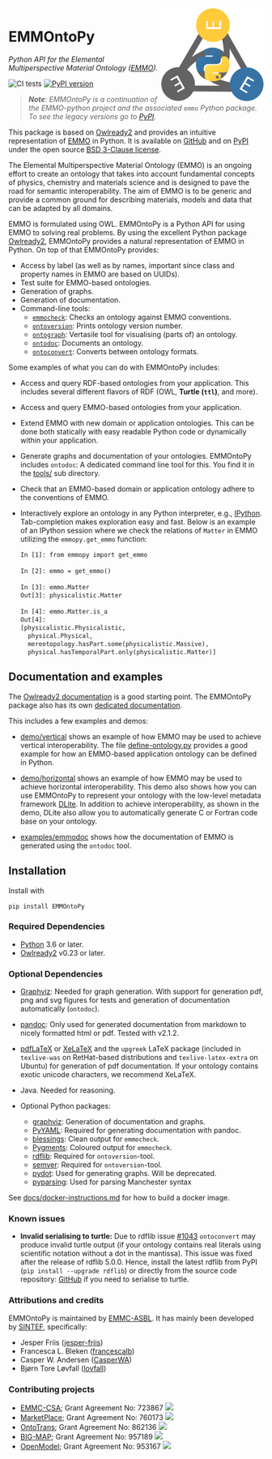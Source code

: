 <img src="docs/images/emmontopy-logo.png" width="40%" align="right">

# EMMOntoPy

*Python API for the Elemental Multiperspective Material Ontology ([EMMO]).*

<!-- markdownlint-disable MD033 -->

![CI tests](https://github.com/emmo-repo/EMMO-python/workflows/CI%20Tests/badge.svg)
[![PyPI version](https://badge.fury.io/py/EMMOntoPy.svg)](https://badge.fury.io/py/EMMOntoPy)

> ***Note**: EMMOntoPy is a continuation of the EMMO-python project and the associated `emmo` Python package.
> To see the legacy versions go to [PyPI](https://pypi.org/project/EMMO/).*

This package is based on [Owlready2] and provides an intuitive representation of [EMMO] in Python.
It is available on [GitHub][EMMOntoPy] and on [PyPI][PyPI:EMMOntoPy] under the open source [BSD 3-Clause license](LICENSE.txt).

The Elemental Multiperspective Material Ontology (EMMO) is an ongoing effort to create an ontology that takes into account fundamental concepts of physics, chemistry and materials science and is designed to pave the road for semantic interoperability.
The aim of EMMO is to be generic and provide a common ground for describing materials, models and data that can be adapted by all domains.

EMMO is formulated using OWL.
EMMOntoPy is a Python API for using EMMO to solving real problems.
By using the excellent Python package [Owlready2], EMMOntoPy provides a natural representation of EMMO in Python.
On top of that EMMOntoPy provides:

- Access by label (as well as by names, important since class and property names in EMMO are based on UUIDs).
- Test suite for EMMO-based ontologies.
- Generation of graphs.
- Generation of documentation.
- Command-line tools:
  - [`emmocheck`](docs/tools-instructions.md#emmocheck):
    Checks an ontology against EMMO conventions.
  - [`ontoversion`](docs/tools-instructions.md#ontoversion):
    Prints ontology version number.
  - [`ontograph`](docs/tools-instructions.md#ontograph):
    Vertasile tool for visualising (parts of) an ontology.
  - [`ontodoc`](docs/tools-instructions.md#ontodoc):
    Documents an ontology.
  - [`ontoconvert`](docs/tools-instructions.md#ontoconvert):
    Converts between ontology formats.

Some examples of what you can do with EMMOntoPy includes:

- Access and query RDF-based ontologies from your application.
  This includes several different flavors of RDF (OWL, **Turtle (`ttl`)**, and more).
- Access and query EMMO-based ontologies from your application.
- Extend EMMO with new domain or application ontologies.
  This can be done both statically with easy readable Python code or dynamically within your application.
- Generate graphs and documentation of your ontologies.
  EMMOntoPy includes `ontodoc`: A dedicated command line tool for this.
  You find it in the [tools/](tools) sub directory.
- Check that an EMMO-based domain or application ontology adhere to the conventions of EMMO.
- Interactively explore an ontology in any Python interpreter, e.g., [IPython].
  Tab-completion makes exploration easy and fast.
  Below is an example of an IPython session where we check the relations of `Matter` in EMMO utilizing the `emmopy.get_emmo` function:

  ```ipython
  In [1]: from emmopy import get_emmo

  In [2]: emmo = get_emmo()

  In [3]: emmo.Matter
  Out[3]: physicalistic.Matter

  In [4]: emmo.Matter.is_a
  Out[4]:
  [physicalistic.Physicalistic,
    physical.Physical,
    mereotopology.hasPart.some(physicalistic.Massive),
    physical.hasTemporalPart.only(physicalistic.Matter)]
  ```

## Documentation and examples

The [Owlready2 documentation][Owlready2-doc] is a good starting point.
The EMMOntoPy package also has its own [dedicated documentation](https://emmo-repo.github.io/EMMO-python).

This includes a few examples and demos:

- [demo/vertical](demo/vertical/README.md) shows an example of how EMMO may be used to achieve vertical interoperability.
  The file [define-ontology.py](demo/vertical/define_ontology.py) provides a good example for how an EMMO-based application ontology can be defined in Python.

- [demo/horizontal](demo/horizontal/README.md) shows an example of how EMMO may be used to achieve horizontal interoperability.
  This demo also shows how you can use EMMOntoPy to represent your ontology with the low-level metadata framework [DLite].
  In addition to achieve interoperability, as shown in the demo, DLite also allow you to automatically generate C or Fortran code base on your ontology.

- [examples/emmodoc](examples/emmodoc/README.md) shows how the documentation of EMMO is generated using the `ontodoc` tool.

## Installation

Install with

```console
pip install EMMOntoPy
```

### Required Dependencies

- [Python] 3.6 or later.
- [Owlready2] v0.23 or later.

### Optional Dependencies

- [Graphviz]: Needed for graph generation.
  With support for generation pdf, png and svg figures for tests and generation of documentation automatically (`ontodoc`).
- [pandoc]: Only used for generated documentation from markdown to nicely formatted html or pdf.
  Tested with v2.1.2.
- [pdfLaTeX] or [XeLaTeX] and the `upgreek` LaTeX package (included in `texlive-was` on RetHat-based distributions and `texlive-latex-extra` on Ubuntu) for generation of pdf documentation.
  If your ontology contains exotic unicode characters, we recommend XeLaTeX.

- Java.
  Needed for reasoning.

- Optional Python packages:
  - [graphviz]: Generation of documentation and graphs.
  - [PyYAML]: Required for generating documentation with pandoc.
  - [blessings]: Clean output for `emmocheck`.
  - [Pygments]: Coloured output for `emmocheck`.
  - [rdflib]: Required for `ontoversion`-tool.
  - [semver]: Required for `ontoversion`-tool.
  - [pydot]: Used for generating graphs.
    Will be deprecated.
  - [pyparsing](https://github.com/pyparsing/pyparsing): Used for parsing Manchester syntax

See [docs/docker-instructions.md](docs/docker-instructions.md) for how to build a docker image.

### Known issues

- **Invalid serialising to turtle:** Due to rdflib issue [#1043](https://github.com/RDFLib/rdflib/issues/1043) `ontoconvert` may produce invalid turtle output (if your ontology contains real literals using scientific notation without a dot in the mantissa).
  This issue was fixed after the release of rdflib 5.0.0.
  Hence, install the latest rdflib from PyPI (`pip install --upgrade rdflib`) or directly from the source code repository: [GitHub](https://github.com/RDFLib/rdflib) if you need to serialise to turtle.

### Attributions and credits

EMMOntoPy is maintained by [EMMC-ASBL](https://emmc.eu/).
It has mainly been developed by [SINTEF](https://www.sintef.no/), specifically:

- Jesper Friis ([jesper-friis](https://github.com/jesper-friis))
- Francesca L. Bleken ([francescalb](https://github.com/francescalb))
- Casper W. Andersen ([CasperWA](https://github.com/CasperWA))
- Bjørn Tore Løvfall ([lovfall](https://github.com/lovfall))

### Contributing projects

- [EMMC-CSA](https://emmc.info/about-emmc-csa/);
  Grant Agreement No: 723867
  <img src="https://i2.wp.com/emmc.info/wp-content/uploads/2018/10/emmc_logo-low.jpg?fit=1701%2C1701&ssl=1" width="50">
- [MarketPlace](https://www.the-marketplace-project.eu/);
  Grant Agreement No: 760173
  <img src="https://www.the-marketplace-project.eu/content/dam/iwm/the-marketplace-project/images/MARKETPLACE_LOGO_300dpi.png" width="120">
- [OntoTrans](https://ontotrans.eu/project/);
  Grant Agreement No: 862136
  <img src="https://ontotrans.eu/wp-content/uploads/2020/05/ot_logo_rosa_gro%C3%9F.svg" width="81.625">
- [BIG-MAP](https://www.big-map.eu/);
  Grant Agreement No: 957189
  <img src="https://avatars1.githubusercontent.com/u/72801303?s=200&v=4" width="50">
- [OpenModel](https://www.open-model.eu/);
  Grant Agreement No: 953167
  <img src="https://openmodel.ifam.fraunhofer.de/app/uploads/sites/2/2021/07/open-model-logo.png" width="90">

[EMMOntoPy]: https://github.com/emmo-repo/EMMO-python/
[Owlready2]: https://pypi.org/project/Owlready2/
[Owlready2-doc]: https://owlready2.readthedocs.io/
[EMMO]: https://emmo-repo.github.io
[PyPI:EMMOntoPy]: https://pypi.org/project/EMMOntoPy/
[Python]: https://www.python.org/
[IPython]: https://ipython.org/
[DLite]: https://github.com/SINTEF/dlite/
[pydot]: https://pypi.org/project/pydot/
[Graphviz]: https://www.graphviz.org/
[pandoc]: http://pandoc.org/
[XeLaTeX]: https://www.overleaf.com/learn/latex/XeLaTeX/
[pdfLaTeX]: https://www.latex-project.org/
[graphviz]: https://pypi.org/project/graphviz
[PyYAML]: https://pypi.org/project/PyYAML/
[blessings]: https://pypi.org/project/blessings/
[Pygments]: https://pypi.org/project/Pygments/
[semver]: https://pypi.org/project/semver/
[rdflib]: https://pypi.org/project/rdflib/
